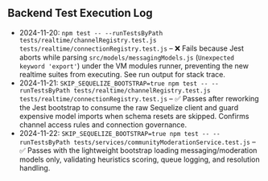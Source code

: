 ## Backend Test Execution Log

- 2024-11-20: `npm test -- --runTestsByPath tests/realtime/channelRegistry.test.js tests/realtime/connectionRegistry.test.js` – ❌ Fails because Jest aborts while parsing `src/models/messagingModels.js` (`Unexpected keyword 'export'`) under the VM modules runner, preventing the new realtime suites from executing. See run output for stack trace.
- 2024-11-21: `SKIP_SEQUELIZE_BOOTSTRAP=true npm test -- --runTestsByPath tests/realtime/channelRegistry.test.js tests/realtime/connectionRegistry.test.js` – ✅ Passes after reworking the Jest bootstrap to consume the raw Sequelize client and guard expensive model imports when schema resets are skipped. Confirms channel access rules and connection governance.
- 2024-11-22: `SKIP_SEQUELIZE_BOOTSTRAP=true npm test -- --runTestsByPath tests/services/communityModerationService.test.js` – ✅ Passes with the lightweight bootstrap loading messaging/moderation models only, validating heuristics scoring, queue logging, and resolution handling.
